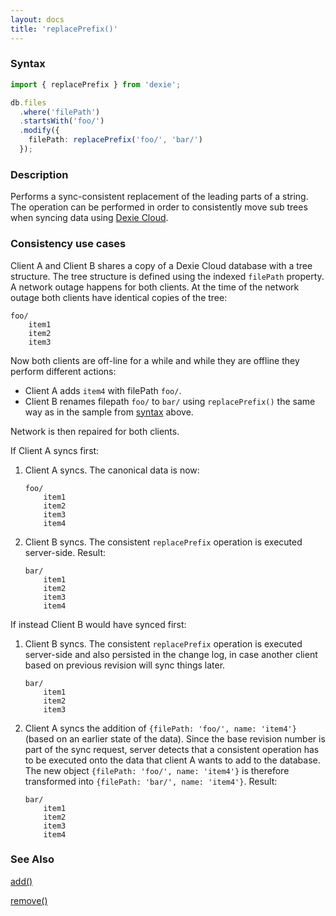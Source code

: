 ```yaml
---
layout: docs
title: 'replacePrefix()'
---
```


### Syntax

```ts
import { replacePrefix } from 'dexie';

db.files
  .where('filePath')
  .startsWith('foo/')
  .modify({
    filePath: replacePrefix('foo/', 'bar/')
  });
```

### Description

Performs a sync-consistent replacement of the leading parts of a string. The operation can be performed in order to consistently move sub trees when syncing data using [Dexie Cloud](/cloud).

### Consistency use cases

Client A and Client B shares a copy of a Dexie Cloud database with a tree structure. The tree structure is defined using the indexed `filePath` property. A network outage happens for both clients. At the time of the network outage both clients have identical copies of the tree:

```
foo/
    item1
    item2
    item3
```

Now both clients are off-line for a while and while they are offline they perform different actions:

- Client A adds `item4` with filePath `foo/`.
- Client B renames filepath `foo/` to `bar/` using `replacePrefix()` the same way as in the sample from [syntax](#syntax) above.

Network is then repaired for both clients.

If Client A syncs first:

1. Client A syncs. The canonical data is now:

   ```
   foo/
       item1
       item2
       item3
       item4
   ```

2. Client B syncs. The consistent `replacePrefix` operation is executed server-side. Result:

   ```
   bar/
       item1
       item2
       item3
       item4
   ```

If instead Client B would have synced first:

1. Client B syncs. The consistent `replacePrefix` operation is executed server-side and also persisted in the change log, in case another client based on previous revision will sync things later.

   ```
   bar/
       item1
       item2
       item3
   ```

2. Client A syncs the addition of `{filePath: 'foo/', name: 'item4'}` (based on an earlier state of the data). Since the base revision number is part of the sync request, server detects that a consistent operation has to be executed onto the data that client A wants to add to the database. The new object `{filePath: 'foo/', name: 'item4'}` is therefore transformed into `{filePath: 'bar/', name: 'item4'}`. Result:

   ```
   bar/
       item1
       item2
       item3
       item4
   ```

### See Also

[add()](<add()>)

[remove()](<remove()>)
